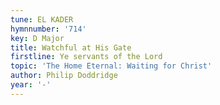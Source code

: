 ```yaml
---
tune: EL KADER
hymnnumber: '714'
key: D Major
title: Watchful at His Gate
firstline: Ye servants of the Lord
topic: 'The Home Eternal: Waiting for Christ'
author: Philip Doddridge
year: '-'
---
```

